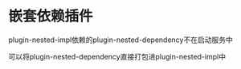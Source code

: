 # 嵌套依赖插件

plugin-nested-impl依赖的plugin-nested-dependency不在启动服务中

可以将plugin-nested-dependency直接打包进plugin-nested-impl中
